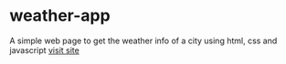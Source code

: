 # weather-app
A simple web page to get the weather info of a city using html, css and javascript
[visit site](https://ahmedradwan2000.github.io/weather-app/)
